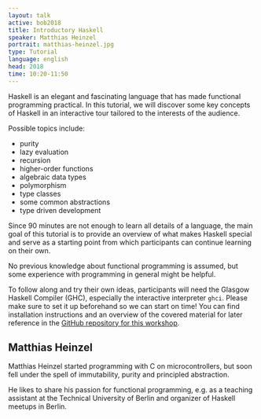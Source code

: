 ```yaml
---
layout: talk
active: bob2018
title: Introductory Haskell
speaker: Matthias Heinzel
portrait: matthias-heinzel.jpg
type: Tutorial
language: english
head: 2018
time: 10:20-11:50
---
```



Haskell is an elegant and fascinating language that has made functional programming practical. In this tutorial, we will discover some key concepts of Haskell in an interactive tour tailored to the interests of the audience.

Possible topics include:
- purity
- lazy evaluation
- recursion
- higher-order functions
- algebraic data types
- polymorphism
- type classes
- some common abstractions
- type driven development

Since 90 minutes are not enough to learn all details of a language, the main goal of this tutorial is to provide an overview of what makes Haskell special and serve as a starting point from which participants can continue learning on their own.

No previous knowledge about functional programming is assumed, but some experience with programming in general might be helpful.

To follow along and try their own ideas, participants will need the Glasgow Haskell Compiler (GHC), especially the interactive interpreter `ghci`. Please make sure to set it up beforehand so we can start on time! You can find installation instructions and an overview of the covered material for later reference in the [GitHub repository for this workshop](https://github.com/mheinzel/haskell-tutorial-bobkonf-2018).

## Matthias Heinzel

Matthias Heinzel started programming with C on microcontrollers, but
soon fell under the spell of immutability, purity and principled
abstraction.

He likes to share his passion for functional programming, e.g. as a
teaching assistant at the Technical University of Berlin and organizer
of Haskell meetups in Berlin.
